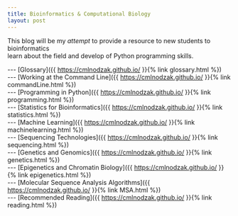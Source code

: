 ```yaml
---
title: Bioinformatics & Computational Biology
layout: post
---
```


  This blog will be my *attempt* to provide a resource to new students to bioinformatics<br/> learn about the field and develop of Python programming skills.
  

  --- [Glossary]({{ https://cmlnodzak.github.io/ }}{% link glossary.html %}) <br/>
  --- [Working at the Command Line]({{ https://cmlnodzak.github.io/ }}{% link commandLine.html %}) <br/>
  --- [Programming in Python]({{ https://cmlnodzak.github.io/ }}{% link programming.html %}) <br/>
  --- [Statistics for Bioinformatics]({{ https://cmlnodzak.github.io/ }}{% link statistics.html %}) <br/>
  --- [Machine Learning]({{ https://cmlnodzak.github.io/ }}{% link machinelearning.html %}) <br/>
  --- [Sequencing Technologies]({{ https://cmlnodzak.github.io/ }}{% link sequencing.html %}) <br/>
  --- [Genetics and Genomics]({{ https://cmlnodzak.github.io/ }}{% link genetics.html %}) <br/>
  --- [Epigenetics and Chromatin Biology]({{ https://cmlnodzak.github.io/ }}{% link epigenetics.html %}) <br/>
  --- [Molecular Sequence Analysis Algorithms]({{ https://cmlnodzak.github.io/ }}{% link MSA.html %}) <br/>
  --- [Recommended Reading]({{ https://cmlnodzak.github.io/ }}{% link reading.html %}) <br/>
